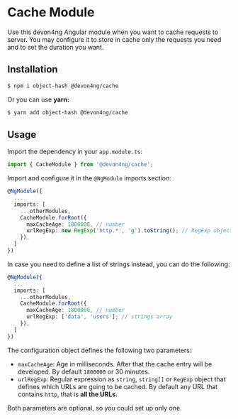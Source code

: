 # Cache Module

Use this devon4ng Angular module when you want to cache requests to server. You may configure it to store in cache only the requests you need and to set the duration you want.

## Installation

```bash
$ npm i object-hash @devon4ng/cache
```

Or you can use **yarn:**

```bash
$ yarn add object-hash @devon4ng/cache
```

## Usage

Import the dependency in your `app.module.ts`:

```typescript
import { CacheModule } from '@devon4ng/cache';
```

Import and configure it in the `@NgModule` imports section:

```typescript
@NgModule({
  ...
  imports: [
    ...otherModules,
    CacheModule.forRoot({
      maxCacheAge: 1800000, // number
      urlRegExp: new RegExp('http.*', 'g').toString(); // RegExp object or string
    }),
  ]
})
```

In case you need to define a list of strings instead, you can do the following:

```typescript
@NgModule({
  ...
  imports: [
    ...otherModules,
    CacheModule.forRoot({
      maxCacheAge: 1800000, // number
      urlRegExp: ['data', 'users']; // strings array
    }),
  ]
})
```

The configuration object defines the following two parameters:

- `maxCacheAge`: Age in milliseconds. After that the cache entry will be developed. By default `1800000` or 30 minutes.
- `urlRegExp`: Regular expression as `string`, `string[]` or `RegExp` object that defines which URLs are going to be cached. By default any URL that contains `http`, that is **all the URLs**.

Both parameters are optional, so you could set up only one.
